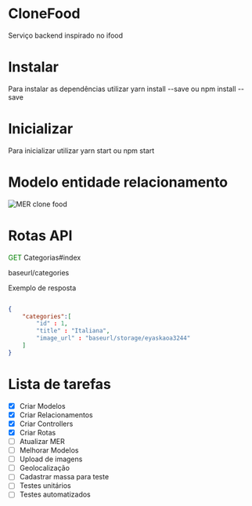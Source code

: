 # CloneFood
Serviço backend inspirado no ifood

# Instalar

Para instalar as dependências utilizar yarn install --save ou npm install --save

# Inicializar

Para inicializar utilizar yarn start ou npm start

# Modelo entidade relacionamento
![MER clone food](https://i.ibb.co/Ky2LpSQ/db.png)

# Rotas API

<span style="color:green">GET</span> Categorias#index

baseurl/categories


Exemplo de resposta

```json

{
    "categories":[
        "id" : 1,
        "title" : "Italiana",
        "image_url" : "baseurl/storage/eyaskaoa3244"
    ]
}

```

# Lista de tarefas

- [x] Criar Modelos
- [x] Criar Relacionamentos
- [x] Criar Controllers
- [x] Criar Rotas
- [ ] Atualizar MER
- [ ] Melhorar Modelos
- [ ] Upload de imagens
- [ ] Geolocalização
- [ ] Cadastrar massa para teste
- [ ] Testes unitários
- [ ] Testes automatizados